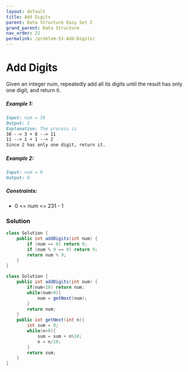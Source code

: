 ```yaml
---
layout: default
title: Add Digits
parent: Data Structure Easy Set 2
grand_parent: Data Structure
nav_order: 22
permalink: /problem-53-Add-Digits/
---
```

# Add Digits

Given an integer num, repeatedly add all its digits until the result has only one digit, and return it.

##### Example 1:
```markdown
Input: num = 38
Output: 2
Explanation: The process is
38 --> 3 + 8 --> 11
11 --> 1 + 1 --> 2
Since 2 has only one digit, return it.
```
##### Example 2:
```markdown
Input: num = 0
Output: 0
```
##### Constraints:
* 0 <= num <= 231 - 1

### Solution
```java
class Solution {
    public int addDigits(int num) {
        if (num == 0) return 0;
        if (num % 9 == 0) return 9;
        return num % 9;
    }
}
```
```java
class Solution {
    public int addDigits(int num) {
        if(num<10) return num;
        while(num>9){
            num = getNext(num);
        }
        return num;
    }
    public int getNext(int n){
        int sum = 0;
        while(n>0){
            sum = sum + n%10;
            n = n/10;
        }
        return sum;
    }
}
```